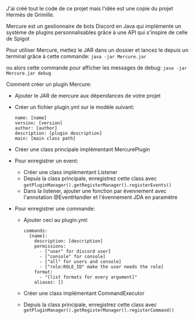 J'ai créé tout le code de ce projet mais l'idée est une copie du projet Hermès de Grimille.

Mercure est un gestionnaire de bots Discord en Java qui implémente un système de plugins personnalisables grâce à une API qui s'inspire de celle de Spigot

Pour utiliser Mercure, mettez le JAR dans un dossier et lancez le depuis un terminal grâce à cette commande:
`
java -jar Mercure.jar
`

ou alors cette commande pour afficher les messages de debug:
`
java -jar Mercure.jar debug
`


Comment créer un plugin Mercure:

- Ajouter le JAR de mercure aux dépendances de votre projet

- Créer un fichier plugin.yml sur le modèle suivant:
    ```
    name: [name]
    version: [version]
    author: [author]
    description: [plugin description]
    main: [main class path]
    ```

- Créer une class principale implémentant MercurePlugin

- Pour enregistrer un event:
  - Créer une class implémentant Listener
  - Depuis la class principale, enregistrez cette class avec ```getPluginManager().getRegisterManager().registerEvents()```
  - Dans la listener, ajouter une fonction par évennement avec l'annotation @EventHandler et l'évennement JDA en paramètre

- Pour enregistrer une commande:
  - Ajouter ceci au plugin.yml:
      ```
      commands:
        [name]:
          description: [description]
          permissions:
            - ["user" for discord user]
            - ["console" for console]
            - ["all" for users and console]
            - ["role:ROLE_ID" make the user needs the role]
          format:
            - "[list formats for every argument]"
          aliases: []
      ```

   - Créer une class implémentant CommandExecutor
   - Depuis la class principale, enregistrez cette class avec ```getPluginManager().getRegisterManager().registerCommand()```
